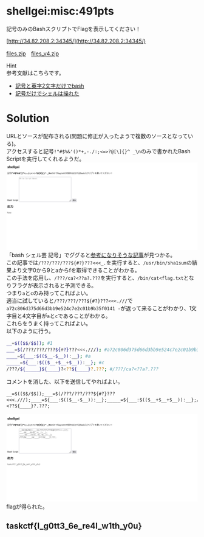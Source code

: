 # shellgei:misc:491pts
記号のみのBashスクリプトでFlagを表示してください！  

[http://34.82.208.2:34345/](http://34.82.208.2:34345/)  

[files.zip](files.zip)　[files_v4.zip](files_v4.zip)  

Hint  
参考文献はこちらです。  
- [記号と英字2文字だけでbash](https://www.ryotosaito.com/blog/?p=178)  
- [記号だけでシェルは操れた](https://www.ryotosaito.com/blog/?p=194)  

# Solution
URLとソースが配布される(問題に修正が入ったようで複数のソースとなっている)。  
アクセスすると記号`!"#$%&'()*+,-./:;<=>?@[\]{}^ _\n`のみで書かれたBash Scriptを実行してくれるようだ。  
![site.png](site/site.png)  
「bash シェル芸 記号」でググると[参考になりそうな記事](https://gist.github.com/greymd/455a13bb6f757c5ccd00bfb155d525e2)が見つかる。  
この記事では`/???/???/???${#?}???<<<_.`を実行すると、`/usr/bin/sha1sum`の結果より文字0から9とaからfを取得できることがわかる。  
この手法を応用し、`/???/ca?<??a?.???`を実行すると、`/bin/cat<flag.txt`となりフラグが表示されると予測できる。  
つまり`a`と`c`のみ持ってこればよい。  
適当に試していると`/???/???/???${#?}???<<<.///`で`a72c806d375d66d3bb9e524c7e2c01b9b35f0141 -`が返って来ることがわかり、1文字目と4文字目が`a`と`c`であることがわかる。  
これらをうまく持ってこればよい。  
以下のように行う。  
```bash
__=$(($$/$$)); #1
___=$(/???/???/???${#?}???<<<.///); #a72c806d375d66d3bb9e524c7e2c01b9b35f0141 -
____=${___:$(($__-$__)):__}; #a
_____=${___:$(($__+$__+$__)):__}; #c
/???/${_____}${____}?<??${____}?.???; #/???/ca?<??a?.???
```
コメントを消した、以下を送信してやればよい。  
```
__=$(($$/$$));___=$(/???/???/???${#?}???<<<.///);____=${___:$(($__-$__)):__};_____=${___:$(($__+$__+$__)):__};/???/${_____}${____}?<??${____}?.???;
```
![flag.png](site/flag.png)  
flagが得られた。  

## taskctf{I_g0tt3_6e_re4l_w1th_y0u}